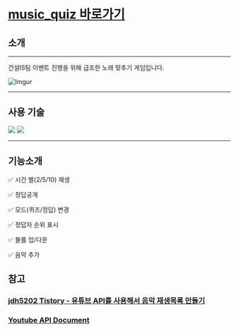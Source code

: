 # [music_quiz 바로가기](https://haesim.github.io/music_quiz/)

## **소개**

---

건설IS팀 이벤트 진행을 위해 급조한 노래 맞추기 게임입니다.

![Imgur](https://i.imgur.com/2nZ3uWq.png)

---

## **사용 기술**

 <img src="https://img.shields.io/badge/JavaScript-F7DF1E?style=for-the-badge&logo=JavaScript&logoColor=white"/>

 <img src="https://img.shields.io/badge/jquery-AA2244?style=for-the-badge&logo=jquery&logoColor=white"/>

---

## 기능소개

✅ 시간 별(2/5/10) 재생

✅ 정답공개

✅ 모드(퀴즈/정답) 변경

✅ 정답자 순위 표시

✅ 불륨 업/다운

✅ 음악 추가

## 참고

### **[jdh5202 Tistory - 유튜브 API를 사용해서 음악 재생목록 만들기](https://jdh5202.tistory.com/450)**

### **[Youtube API Document](https://developers.google.com/youtube/v3/getting-started?hl=ko)**
